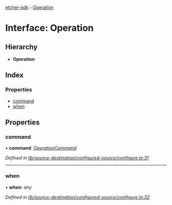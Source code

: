 [etcher-sdk](../README.md) › [Operation](operation.md)

# Interface: Operation

## Hierarchy

* **Operation**

## Index

### Properties

* [command](operation.md#command)
* [when](operation.md#when)

## Properties

###  command

• **command**: *[OperationCommand](../README.md#operationcommand)*

*Defined in [lib/source-destination/configured-source/configure.ts:31](https://github.com/balena-io-modules/etcher-sdk/blob/1a7a17c/lib/source-destination/configured-source/configure.ts#L31)*

___

###  when

• **when**: *any*

*Defined in [lib/source-destination/configured-source/configure.ts:32](https://github.com/balena-io-modules/etcher-sdk/blob/1a7a17c/lib/source-destination/configured-source/configure.ts#L32)*
